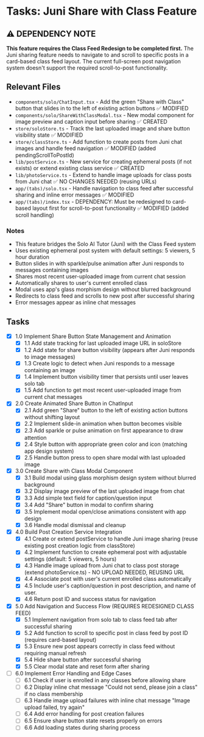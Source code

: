 # Tasks: Juni Share with Class Feature

## ⚠️ DEPENDENCY NOTE
**This feature requires the Class Feed Redesign to be completed first.** The Juni sharing feature needs to navigate to and scroll to specific posts in a card-based class feed layout. The current full-screen post navigation system doesn't support the required scroll-to-post functionality.

## Relevant Files

- `components/solo/ChatInput.tsx` - Add the green "Share with Class" button that slides in to the left of existing action buttons ✅ MODIFIED
- `components/solo/ShareWithClassModal.tsx` - New modal component for image preview and caption input before sharing ✅ CREATED
- `store/soloStore.ts` - Track the last uploaded image and share button visibility state ✅ MODIFIED
- `store/classStore.ts` - Add function to create posts from Juni chat images and handle feed navigation ✅ MODIFIED (added pendingScrollToPostId)
- `lib/postService.ts` - New service for creating ephemeral posts (if not exists) or extend existing class service ✅ CREATED
- `lib/photoService.ts` - Extend to handle image uploads for class posts from Juni chat ✅ NO CHANGES NEEDED (reusing URLs)
- `app/(tabs)/solo.tsx` - Handle navigation to class feed after successful sharing and inline error messages ✅ MODIFIED
- `app/(tabs)/index.tsx` - DEPENDENCY: Must be redesigned to card-based layout first for scroll-to-post functionality ✅ MODIFIED (added scroll handling)

### Notes

- This feature bridges the Solo AI Tutor (Juni) with the Class Feed system
- Uses existing ephemeral post system with default settings: 5 viewers, 5 hour duration
- Button slides in with sparkle/pulse animation after Juni responds to messages containing images
- Shares most recent user-uploaded image from current chat session
- Automatically shares to user's current enrolled class
- Modal uses app's glass morphism design without blurred background
- Redirects to class feed and scrolls to new post after successful sharing
- Error messages appear as inline chat messages

## Tasks

- [x] 1.0 Implement Share Button State Management and Animation
  - [x] 1.1 Add state tracking for last uploaded image URL in soloStore
  - [x] 1.2 Add state for share button visibility (appears after Juni responds to image messages)
  - [x] 1.3 Create logic to detect when Juni responds to a message containing an image
  - [x] 1.4 Implement button visibility timer that persists until user leaves solo tab
  - [x] 1.5 Add function to get most recent user-uploaded image from current chat messages

- [x] 2.0 Create Animated Share Button in ChatInput
  - [x] 2.1 Add green "Share" button to the left of existing action buttons without shifting layout
  - [x] 2.2 Implement slide-in animation when button becomes visible
  - [x] 2.3 Add sparkle or pulse animation on first appearance to draw attention
  - [x] 2.4 Style button with appropriate green color and icon (matching app design system)
  - [x] 2.5 Handle button press to open share modal with last uploaded image

- [x] 3.0 Create Share with Class Modal Component
  - [x] 3.1 Build modal using glass morphism design system without blurred background
  - [x] 3.2 Display image preview of the last uploaded image from chat
  - [x] 3.3 Add simple text field for caption/question input
  - [x] 3.4 Add "Share" button in modal to confirm sharing
  - [x] 3.5 Implement modal open/close animations consistent with app design
  - [x] 3.6 Handle modal dismissal and cleanup

- [x] 4.0 Build Post Creation Service Integration
  - [x] 4.1 Create or extend postService to handle Juni image sharing (reuse existing post creation logic from classStore)
  - [x] 4.2 Implement function to create ephemeral post with adjustable settings (default: 5 viewers, 5 hours)
  - [x] 4.3 Handle image upload from Juni chat to class post storage (extend photoService.ts) - NO UPLOAD NEEDED, REUSING URL
  - [x] 4.4 Associate post with user's current enrolled class automatically
  - [x] 4.5 Include user's caption/question in post description, and name of user.
  - [x] 4.6 Return post ID and success status for navigation

- [x] 5.0 Add Navigation and Success Flow (REQUIRES REDESIGNED CLASS FEED)
  - [x] 5.1 Implement navigation from solo tab to class feed tab after successful sharing
  - [x] 5.2 Add function to scroll to specific post in class feed by post ID (requires card-based layout)
  - [x] 5.3 Ensure new post appears correctly in class feed without requiring manual refresh
  - [x] 5.4 Hide share button after successful sharing
  - [x] 5.5 Clear modal state and reset form after sharing

- [ ] 6.0 Implement Error Handling and Edge Cases
  - [ ] 6.1 Check if user is enrolled in any classes before allowing share
  - [ ] 6.2 Display inline chat message "Could not send, please join a class" if no class membership
  - [ ] 6.3 Handle image upload failures with inline chat message "Image upload failed, try again"
  - [ ] 6.4 Add error handling for post creation failures
  - [ ] 6.5 Ensure share button state resets properly on errors
  - [ ] 6.6 Add loading states during sharing process 